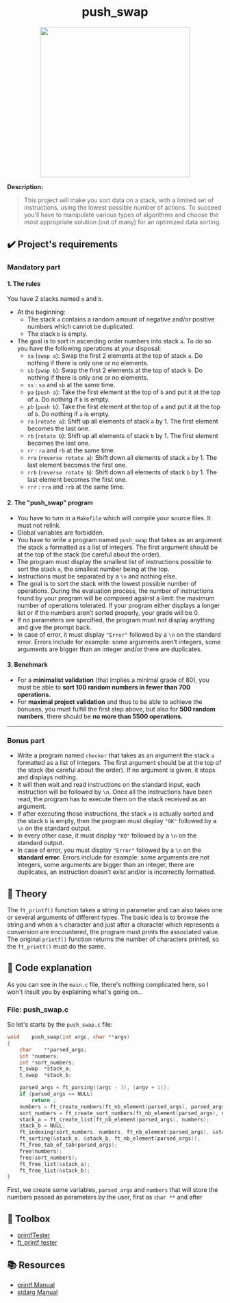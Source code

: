 <div align="center">

# push_swap

<a href="https://imgflip.com/i/8rujzu"><img src="https://i.imgflip.com/8rujzu.jpg" width="350px"/></a>

</div>

**Description:**

> This project will make you sort data on a stack, with a limited set of instructions, using the lowest possible number of actions. To succeed you’ll have to manipulate various types of algorithms and choose the most appropriate solution (out of many) for an optimized data sorting.

## ✔️ Project's requirements

### Mandatory part

#### 1. The rules

You have 2 stacks named `a` and `b`.
* At the beginning:
  * The stack `a` contains a random amount of negative and/or positive numbers which cannot be duplicated.
  * The stack `b` is empty.
* The goal is to sort in ascending order numbers into stack `a`. To do so you have the following operations at your disposal:
  * `sa` (`swap a`):  Swap the first 2 elements at the top of stack `a`. Do nothing if there is only one or no elements.
  * `sb` (`swap b`):  Swap the first 2 elements at the top of stack `b`. Do nothing if there is only one or no elements.
  * `ss` : `sa` and `sb` at the same time.
  * `pa` (`push a`): Take the first element at the top of `b` and put it at the top of `a`. Do nothing if `b` is empty.
  * `pb` (`push b`): Take the first element at the top of `a` and put it at the top of `b`. Do nothing if `a` is empty.
  * `ra` (`rotate a`): Shift up all elements of stack `a` by 1. The first element becomes the last one.
  * `rb` (`rotate b`): Shift up all elements of stack `b` by 1. The first element becomes the last one.
  * `rr` : `ra` and `rb` at the same time.
  * `rra` (`reverse rotate a`): Shift down all elements of stack `a` by 1. The last element becomes the first one.
  * `rrb` (`reverse rotate b`): Shift down all elements of stack `b` by 1. The last element becomes the first one.
  * `rrr` : `rra` and `rrb` at the same time.

#### 2. The "push_swap" program

* You have to turn in a `Makefile` which will compile your source files. It must not relink.
* Global variables are forbidden.
* You have to write a program named `push_swap` that takes as an argument the stack `a` formatted as a list of integers. The first argument should be at the top of the stack (be careful about the order).
* The program must display the smallest list of instructions possible to sort the stack `a`, the smallest number being at the top.
* Instructions must be separated by a `\n` and nothing else.
* The goal is to sort the stack with the lowest possible number of operations. During the evaluation process, the number of instructions found by your program will be compared against a limit: the maximum number of operations tolerated. If your program either displays a longer list or if the numbers aren’t sorted properly, your grade will be 0.
* If no parameters are specified, the program must not display anything and give the prompt back.
* In case of error, it must display `"Error"` followed by a `\n` on the standard error. Errors include for example: some arguments aren’t integers, some arguments are bigger than an integer and/or there are duplicates.

#### 3. Benchmark

* For a **minimalist validation** (that implies a minimal grade of 80), you must be able to **sort 100 random numbers in fewer than 700 operations.**
* For **maximal project validation** and thus to be able to achieve the bonuses, you must fulfill the first step above, but also for **500 random numbers**, there should be **no more than 5500 operations.**

---

### Bonus part

* Write a program named `checker` that takes as an argument the stack `a` formatted as a list of integers. The first argument should be at the top of the stack (be careful about the order). If no argument is given, it stops and displays nothing.
* It will then wait and read instructions on the standard input, each instruction will be followed by `\n`. Once all the instructions have been read, the program has to execute them on the stack received as an argument.
* If after executing those instructions, the stack `a` is actually sorted and the stack `b` is empty, then the program must display `"OK"` followed by a `\n` on the standard output.
* In every other case, it must display `"KO"` followed by a `\n` on the standard output.
* In case of error, you must display `"Error"` followed by a `\n` on the **standard error.** Errors include for example: some arguments are not integers, some arguments are bigger than an integer, there are duplicates, an instruction doesn’t exist and/or is incorrectly formatted.

## 🧬 Theory

The `ft_printf()` function takes a string in parameter and can also takes one or several arguments of different types. The basic idea is to browse the string and when a `%` character and just after a character which represents a conversion are encountered, the program must prints the associated value. The original `printf()` function returns the number of characters printed, so the `ft_printf()` must do the same.

## 📝 Code explanation

As you can see in the `main.c` file, there's nothing complicated here, so I won't insult you by explaining what's going on...

### File: push_swap.c

So let's starts by the `push_swap.c` file:

```C
void	push_swap(int argc, char **argv)
{
	char	**parsed_args;
	int	*numbers;
	int	*sort_numbers;
	t_swap	*stack_a;
	t_swap	*stack_b;

	parsed_args = ft_parsing((argc - 1), (argv + 1));
	if (parsed_args == NULL)
		return ;
	numbers = ft_create_numbers(ft_nb_element(parsed_args), parsed_args);
	sort_numbers = ft_create_sort_numbers(ft_nb_element(parsed_args), numbers);
	stack_a = ft_create_list(ft_nb_element(parsed_args), numbers);
	stack_b = NULL;
	ft_indexing(sort_numbers, numbers, ft_nb_element(parsed_args), &stack_a);
	ft_sorting(&stack_a, &stack_b, ft_nb_element(parsed_args));
	ft_free_tab_of_tab(parsed_args);
	free(numbers);
	free(sort_numbers);
	ft_free_list(&stack_a);
	ft_free_list(&stack_b);
}
```

First, we create some variables, `parsed_args` and `numbers` that will store the numbers passed as parameters by the user, first as `char **` and after 

<h2>🧰 Toolbox</h2>

- [printfTester](https://github.com/Tripouille/printfTester)
- [ft_printf tester](https://github.com/paulo-santana/ft_printf_tester)

<h2>📚 Resources</h2>

- [printf Manual](https://man7.org/linux/man-pages/man3/printf.3.html)
- [stdarg Manual](https://man7.org/linux/man-pages/man3/va_arg.3.html)
